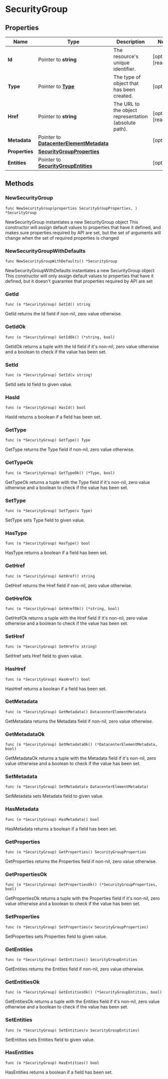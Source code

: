 # SecurityGroup

## Properties

|Name | Type | Description | Notes|
|------------ | ------------- | ------------- | -------------|
|**Id** | Pointer to **string** | The resource&#39;s unique identifier. | [optional] [readonly] |
|**Type** | Pointer to [**Type**](Type.md) | The type of object that has been created. | [optional] |
|**Href** | Pointer to **string** | The URL to the object representation (absolute path). | [optional] [readonly] |
|**Metadata** | Pointer to [**DatacenterElementMetadata**](DatacenterElementMetadata.md) |  | [optional] |
|**Properties** | [**SecurityGroupProperties**](SecurityGroupProperties.md) |  | |
|**Entities** | Pointer to [**SecurityGroupEntities**](SecurityGroupEntities.md) |  | [optional] |

## Methods

### NewSecurityGroup

`func NewSecurityGroup(properties SecurityGroupProperties, ) *SecurityGroup`

NewSecurityGroup instantiates a new SecurityGroup object
This constructor will assign default values to properties that have it defined,
and makes sure properties required by API are set, but the set of arguments
will change when the set of required properties is changed

### NewSecurityGroupWithDefaults

`func NewSecurityGroupWithDefaults() *SecurityGroup`

NewSecurityGroupWithDefaults instantiates a new SecurityGroup object
This constructor will only assign default values to properties that have it defined,
but it doesn't guarantee that properties required by API are set

### GetId

`func (o *SecurityGroup) GetId() string`

GetId returns the Id field if non-nil, zero value otherwise.

### GetIdOk

`func (o *SecurityGroup) GetIdOk() (*string, bool)`

GetIdOk returns a tuple with the Id field if it's non-nil, zero value otherwise
and a boolean to check if the value has been set.

### SetId

`func (o *SecurityGroup) SetId(v string)`

SetId sets Id field to given value.

### HasId

`func (o *SecurityGroup) HasId() bool`

HasId returns a boolean if a field has been set.

### GetType

`func (o *SecurityGroup) GetType() Type`

GetType returns the Type field if non-nil, zero value otherwise.

### GetTypeOk

`func (o *SecurityGroup) GetTypeOk() (*Type, bool)`

GetTypeOk returns a tuple with the Type field if it's non-nil, zero value otherwise
and a boolean to check if the value has been set.

### SetType

`func (o *SecurityGroup) SetType(v Type)`

SetType sets Type field to given value.

### HasType

`func (o *SecurityGroup) HasType() bool`

HasType returns a boolean if a field has been set.

### GetHref

`func (o *SecurityGroup) GetHref() string`

GetHref returns the Href field if non-nil, zero value otherwise.

### GetHrefOk

`func (o *SecurityGroup) GetHrefOk() (*string, bool)`

GetHrefOk returns a tuple with the Href field if it's non-nil, zero value otherwise
and a boolean to check if the value has been set.

### SetHref

`func (o *SecurityGroup) SetHref(v string)`

SetHref sets Href field to given value.

### HasHref

`func (o *SecurityGroup) HasHref() bool`

HasHref returns a boolean if a field has been set.

### GetMetadata

`func (o *SecurityGroup) GetMetadata() DatacenterElementMetadata`

GetMetadata returns the Metadata field if non-nil, zero value otherwise.

### GetMetadataOk

`func (o *SecurityGroup) GetMetadataOk() (*DatacenterElementMetadata, bool)`

GetMetadataOk returns a tuple with the Metadata field if it's non-nil, zero value otherwise
and a boolean to check if the value has been set.

### SetMetadata

`func (o *SecurityGroup) SetMetadata(v DatacenterElementMetadata)`

SetMetadata sets Metadata field to given value.

### HasMetadata

`func (o *SecurityGroup) HasMetadata() bool`

HasMetadata returns a boolean if a field has been set.

### GetProperties

`func (o *SecurityGroup) GetProperties() SecurityGroupProperties`

GetProperties returns the Properties field if non-nil, zero value otherwise.

### GetPropertiesOk

`func (o *SecurityGroup) GetPropertiesOk() (*SecurityGroupProperties, bool)`

GetPropertiesOk returns a tuple with the Properties field if it's non-nil, zero value otherwise
and a boolean to check if the value has been set.

### SetProperties

`func (o *SecurityGroup) SetProperties(v SecurityGroupProperties)`

SetProperties sets Properties field to given value.


### GetEntities

`func (o *SecurityGroup) GetEntities() SecurityGroupEntities`

GetEntities returns the Entities field if non-nil, zero value otherwise.

### GetEntitiesOk

`func (o *SecurityGroup) GetEntitiesOk() (*SecurityGroupEntities, bool)`

GetEntitiesOk returns a tuple with the Entities field if it's non-nil, zero value otherwise
and a boolean to check if the value has been set.

### SetEntities

`func (o *SecurityGroup) SetEntities(v SecurityGroupEntities)`

SetEntities sets Entities field to given value.

### HasEntities

`func (o *SecurityGroup) HasEntities() bool`

HasEntities returns a boolean if a field has been set.



